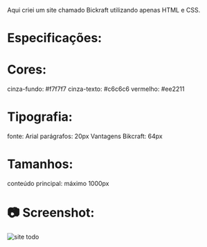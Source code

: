Aqui criei um site chamado Bickraft utilizando apenas HTML e CSS.

# Especificações: 

# Cores:

cinza-fundo: #f7f7f7
cinza-texto: #c6c6c6
vermelho: #ee2211

# Tipografia:

fonte: Arial
parágrafos: 20px
Vantagens Bikcraft: 64px

# Tamanhos:

conteúdo principal: máximo 1000px

# 📷 Screenshot:

![site todo](https://user-images.githubusercontent.com/87578468/200049542-bd9982a2-1cb7-4e6f-9a66-6e5bc0c51231.jpeg)
